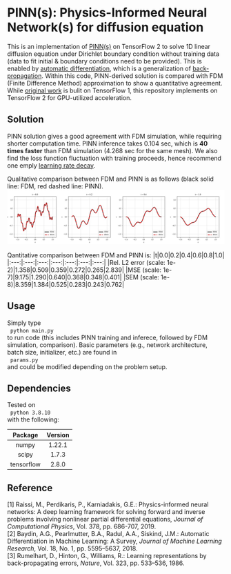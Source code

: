 # PINN(s): Physics-Informed Neural Network(s) for diffusion equation

This is an implementation of [PINN(s)](https://doi.org/10.1016/j.jcp.2018.10.045) on TensorFlow 2 to solve 1D linear diffusion equation under Dirichlet boundary condition without training data (data to fit initial & boundary conditions need to be provided). This is enabled by [automatic differentiation](https://arxiv.org/abs/1502.05767), which is a generalization of [back-propagation](https://doi.org/10.1038/323533a0). Within this code, PINN-derived solution is compared with FDM (Finite Difference Method) approximation to show a quantitative agreement. While [original work](https://github.com/maziarraissi/PINNs) is bulit on TensorFlow 1, this repository implements on TensorFlow 2 for GPU-utilized acceleration. 

## Solution
PINN solution gives a good agreement with FDM simulation, while requiring shorter computation time. PINN inference takes 0.104 sec, which is **40 times faster** than FDM simulation (4.268 sec for the same mesh). 
We also find the loss function fluctuation with training proceeds, hence recommend one emply [learning rate decay](https://arxiv.org/abs/1608.03983). 

Qualitative comparison between FDM and PINN is as follows (black solid line: FDM, red dashed line: PINN). 
<img src="./figures/diffusion.png">

Qantitative comparison between FDM and PINN is:
|t|0.0|0.2|0.4|0.6|0.8|1.0|
|:---:|:---:|:---:|:---:|:---:|:---:|:---:|
|Rel. L2 error (scale: 1e-2)|1.358|0.509|0.359|0.272|0.265|2.839|
|MSE           (scale: 1e-7)|9.175|1.290|0.640|0.368|0.348|0.401|
|SEM           (scale: 1e-8)|8.359|1.384|0.525|0.283|0.243|0.762|

## Usage
Simply type
<br>
<code>
  python main.py
</code>
<br>
to run code (this includes PINN training and inferece, followed by FDM simulation, comparison). Basic parameters (e.g., network architecture, batch size, initializer, etc.) are found in 
<br>
<code>
  params.py
</code>
<br>
and could be modified depending on the problem setup. 

## Dependencies
Tested on 
<br>
<code>
  python 3.8.10
</code>
<br>
with the following:

|Package                      |Version|
| :---: | :---: |
|numpy                        |1.22.1|
|scipy                        |1.7.3|
|tensorflow                   |2.8.0|

## Reference
[1] Raissi, M., Perdikaris, P., Karniadakis, G.E.: Physics-informed neural networks: A deep learning framework for solving forward and inverse problems involving nonlinear partial differential equations, *Journal of Computational Physics*, Vol. 378, pp. 686-707, 2019. 
<br>
[2] Baydin, A.G., Pearlmutter, B.A., Radul, A.A., Siskind, J.M.: Automatic Differentiation in Machine Learning: A Survey, *Journal of Machine Learning Research*, Vol. 18, No. 1, pp. 5595–5637, 2018. 
<br>
[3] Rumelhart, D., Hinton, G., Williams, R.: Learning representations by back-propagating errors, *Nature*, Vol. 323, pp. 533–536, 1986. 
